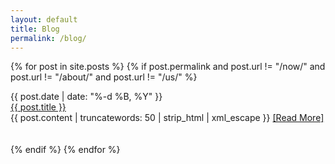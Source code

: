 ```yaml
---
layout: default
title: Blog
permalink: /blog/
---
```


{% for post in site.posts %}
{% if post.permalink and post.url != "/now/" and post.url != "/about/" and post.url != "/us/" %}
  <div id="date">{{ post.date | date: "%-d %B, %Y" }}</div>
<!--   <div id="date">{{ post.date | date_to_string }}</div> -->
  <div id="page-title"><a href="{{ post.url }}">{{ post.title }}</a></div>
  {{ post.content | truncatewords: 50 | strip_html | xml_escape }}
  <a href="{{ post.url }}">[Read&nbsp;More]</a>
  <br><br><br>
{% endif %}
{% endfor %}
